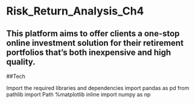 # Risk_Return_Analysis_Ch4

## This platform aims to offer clients a one-stop online investment solution for their retirement portfolios that’s both inexpensive and high quality. 

##Tech

 Import the required libraries and dependencies
import pandas as pd
from pathlib import Path
%matplotlib inline
import numpy as np


